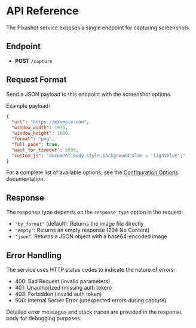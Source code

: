 # API Reference

The Pixashot service exposes a single endpoint for capturing screenshots.

## Endpoint

- **POST** `/capture`

## Request Format

Send a JSON payload to this endpoint with the screenshot options.

Example payload:

```json
{
  "url": "https://example.com",
  "window_width": 1920,
  "window_height": 1080,
  "format": "png",
  "full_page": true,
  "wait_for_timeout": 5000,
  "custom_js": "document.body.style.backgroundColor = 'lightblue';"
}
```

For a complete list of available options, see the [Configuration Options](configuration.md) documentation.

## Response

The response type depends on the `response_type` option in the request:

- `"by_format"` (default): Returns the image file directly
- `"empty"`: Returns an empty response (204 No Content)
- `"json"`: Returns a JSON object with a base64-encoded image

## Error Handling

The service uses HTTP status codes to indicate the nature of errors:

- 400: Bad Request (invalid parameters)
- 401: Unauthorized (missing auth token)
- 403: Forbidden (invalid auth token)
- 500: Internal Server Error (unexpected errors during capture)

Detailed error messages and stack traces are provided in the response body for debugging purposes.